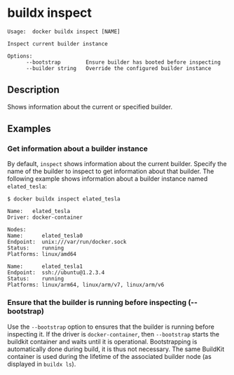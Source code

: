 # buildx inspect

```
Usage:  docker buildx inspect [NAME]

Inspect current builder instance

Options:
      --bootstrap        Ensure builder has booted before inspecting
      --builder string   Override the configured builder instance
```

## Description

Shows information about the current or specified builder.

## Examples

### Get information about a builder instance

By default, `inspect` shows information about the current builder. Specify the
name of the builder to inspect to get information about that builder.
The following example shows information about a builder instance named
`elated_tesla`:

```console
$ docker buildx inspect elated_tesla

Name:   elated_tesla
Driver: docker-container

Nodes:
Name:      elated_tesla0
Endpoint:  unix:///var/run/docker.sock
Status:    running
Platforms: linux/amd64

Name:      elated_tesla1
Endpoint:  ssh://ubuntu@1.2.3.4
Status:    running
Platforms: linux/arm64, linux/arm/v7, linux/arm/v6
```

### Ensure that the builder is running before inspecting (--bootstrap)

Use the `--bootstrap` option to ensures that the builder is running before
inspecting it. If the driver is `docker-container`, then `--bootstrap` starts
the buildkit container and waits until it is operational. Bootstrapping is
automatically done during build, it is thus not necessary. The same BuildKit
container is used during the lifetime of the associated builder node (as
displayed in `buildx ls`).
